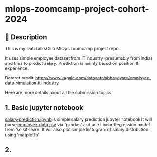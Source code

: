 # mlops-zoomcamp-project-cohort-2024
## 📝 Description
This is my DataTalksClub MlOps zoomcamp project repo. 

It uses simple employee dataset from IT industry (presumably from India) and tries to predict salary. 
Prediction is mainly based on position & experience.

Dataset credit: https://www.kaggle.com/datasets/abhayayare/employee-data-simulation-it-industry

Here are more details about all the submission topics

## 1. Basic jupyter notebook 
[salary-prediction.ipynb](./salary-prection.ipynb) is simple salary prediction jupyter notebook
It will parse [employee_data.csv](./employee_data.csv) via 'pandas' and use Linear Regression model from 'scikit-learn'
It will also plot simple histogram of salary distribution using 'matplotlib'

## 2. 